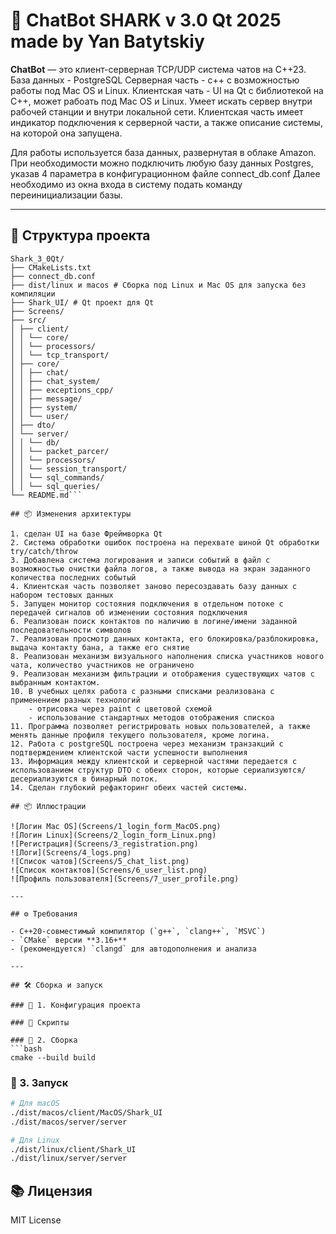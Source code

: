 # 💬 ChatBot SHARK v 3.0 Qt 2025 made by Yan Batytskiy

**ChatBot** — это клиент-серверная TCP/UDP система чатов на C++23.
База данных - PostgreSQL
Серверная часть - с++ с возможностью работы под Mac OS и Linux.
Клиентская чать - UI на Qt c библиотекой на С++, может рабоать под Mac OS и Linux. 
Умеет искать сервер внутри рабочей станции и внутри локальной сети.
Клиентская часть имеет индикатор подключения к серверной части, а также описание системы, на которой она запущена.

Для работы используется база данных, развернутая в облаке Amazon. При необходимости можно подключить любую базу данных Postgres, указав 4 параметра в конфигурационном файле connect_db.conf
Далее необходимо из окна входа в систему подать команду переинициализации базы.

---

## 🧱 Структура проекта

```
Shark_3_0Qt/
├── CMakeLists.txt
├── connect_db.conf
├── dist/linux и macos # Сборка под Linux и Mac OS для запуска без компиляции
├── Shark_UI/ # Qt проект для Qt
├── Screens/
├── src/
│ ├── client/
│ │ └── core/
│ │ └── processors/
│ │ └── tcp_transport/
│ ├── core/
│ │ ├── chat/
│ │ ├── chat_system/
│ │ ├── exceptions_cpp/
│ │ ├── message/
│ │ ├── system/
│ │ └── user/
│ ├── dto/
│ └── server/
│ │ └── db/
│ │ └── packet_parcer/
│ │ └── processors/
│ │ └── session_transport/
│ │ └── sql_commands/
│ │ └── sql_queries/
└── README.md```

## 📦 Изменения архитектуры

1. сделан UI на базе Фреймворка Qt
2. Система обработки ошибок построена на перехвате шиной Qt обработки try/catch/throw
3. Добавлена система логирования и записи событий в файл с возможностью очистки файла логов, а также вывода на экран заданного количества последних событый
4. Клиентская часть позволяет заново пересоздавать базу данных с набором тестовых данных
5. Запущен монитор состояния подключения в отдельном потоке с передачей сигналов об изменении состояния подключения
6. Реализован поиск контактов по наличию в логине/имени заданной последовательности символов
7. Реализован просмотр данных контакта, его блокировка/разблокировка, выдача контакту бана, а также его снятие
8. Реализован механизм визуального наполнения списка участников нового чата, количество участников не ограничено
9. Реализован механизм фильтрации и отображения существующих чатов с выбранным контактом.
10. В учебных целях работа с разными списками реализована с применением разных технологий 
    - отрисовка через paint с цветовой схемой
    - использование стандартных методов отображения спискоа
11. Программа позволяет регистрировать новых пользователей, а также менять данные профиля текущего пользователя, кроме логина.
12. Работа с postgreSQL построена через механизм транзакций с подтверждением клиентской части успешности выполнения
13. Информация между клиентской и серверной частями передается с использованием структур DTO с обеих сторон, которые сериализуются/десериализуются в бинарный поток.
14. Сделан глубокий рефакторинг обеих частей системы. 

## 📦 Иллюстрации

![Логин Mac OS](Screens/1_login_form_MacOS.png)
![Логин Linux](Screens/2_login_form_Linux.png)
![Регистрация](Screens/3_registration.png)
![Логи](Screens/4_logs.png)
![Список чатов](Screens/5_chat_list.png)
![Список контактов](Screens/6_user_list.png)
![Профиль пользователя](Screens/7_user_profile.png)

---

## ⚙️ Требования

- C++20-совместимый компилятор (`g++`, `clang++`, `MSVC`)
- `CMake` версии **3.16+**
- (рекомендуется) `clangd` для автодополнения и анализа

---

## 🛠️ Сборка и запуск

### 🔧 1. Конфигурация проекта

### 📂 Скрипты

### 🧪 2. Сборка
```bash
cmake --build build
```

### 🚀 3. Запуск
```bash
# Для macOS
./dist/macos/client/MacOS/Shark_UI
./dist/macos/server/server

# Для Linux
./dist/linux/client/Shark_UI
./dist/linux/server/server

```
## 📚 Лицензия

MIT License

